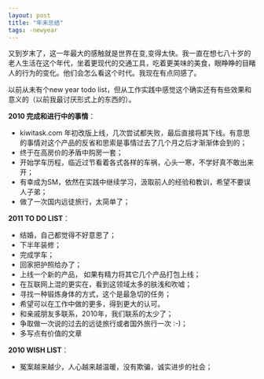 ```yaml
---
layout: post
title: "年末总结"
tags: -newyear
---
```


又到岁末了，这一年最大的感触就是世界在变,变得太快。我一直在想七八十岁的老人生活在这个年代，坐着更现代的交通工具，吃着更美味的美食，眼睁睁的目睹人的行为的变化。他们会怎么看这个时代。我现在有点同感了。

以前从未有个new year todo list，但从工作实践中感觉这个确实还有有些效果和意义的（以前我最讨厌形式上的东西的）。

<b>2010 完成和进行中的事情</b>：

* kiwitask.com 年初改版上线，几次尝试都失败，最后直接将其下线。有意思的事情对这个产品的反省和思索是事情过去了几个月之后才渐渐体会到的；
* 终于在高房价的矛盾中购房一套；
* 开始学车历程，临近过节看着各式各样的车祸，心头一寒，不学好真不敢出来开；
* 有幸成为SM，依然在实践中继续学习，汲取前人的经验和教训，希望不要误人子弟；
* 做了一次国内远徒旅行，太简单了；


<b>2011 TO DO LIST</b>：

* 结婚，自己都觉得不好意思了；
* 下半年装修；
* 完成学车；
* 回家把护照给办了；
* 上线一个新的产品， 如果有精力将其它几个产品打包上线；
* 在互联网上混的更实在，看到这领域太多的肤浅和吹嘘；
* 寻找一种锻炼身体的方式，这个是最急切的任务；
* 希望可以在工作中做的更多，得到更大的认可。
* 和亲戚朋友多联系，2010年，我们联系的太少了；
* 争取做一次说的过去的远徒旅行或者国外旅行一次 :-)； 
* 多写点有价值的文章

<b>2010 WISH LIST</b>：

* 冤案越来越少，人心越来越温暖，没有欺骗，诚实进步的社会；


